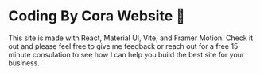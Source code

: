 
# Coding By Cora Website 🎨

This site is made with React, Material UI, Vite, and Framer Motion. Check it out and please feel free to give me feedback or reach out for a free 15 minute consulation to see how I can help you build the best site for your business. 
